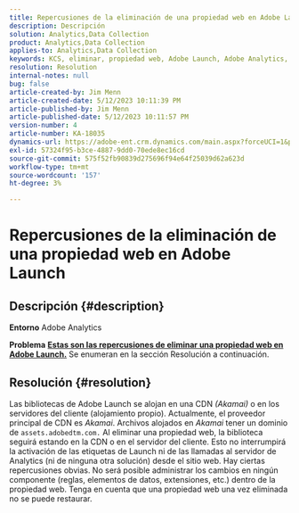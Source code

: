 ```yaml
---
title: Repercusiones de la eliminación de una propiedad web en Adobe Launch
description: Descripción
solution: Analytics,Data Collection
product: Analytics,Data Collection
applies-to: Analytics,Data Collection
keywords: KCS, eliminar, propiedad web, Adobe Launch, Adobe Analytics, recopilación de datos, preguntas frecuentes
resolution: Resolution
internal-notes: null
bug: false
article-created-by: Jim Menn
article-created-date: 5/12/2023 10:11:39 PM
article-published-by: Jim Menn
article-published-date: 5/12/2023 10:11:57 PM
version-number: 4
article-number: KA-18035
dynamics-url: https://adobe-ent.crm.dynamics.com/main.aspx?forceUCI=1&pagetype=entityrecord&etn=knowledgearticle&id=7a507ef6-11f1-ed11-8849-6045bd006295
exl-id: 57324f95-b3ce-4887-9dd0-70ede8ec16cd
source-git-commit: 575f52fb90839d275696f94e64f25039d62a623d
workflow-type: tm+mt
source-wordcount: '157'
ht-degree: 3%

---
```


# Repercusiones de la eliminación de una propiedad web en Adobe Launch

## Descripción {#description}


<b>Entorno</b>
Adobe Analytics

<b>Problema</b>
<u><b>Estas son las repercusiones de eliminar una propiedad web en Adobe Launch.</b></u>
Se enumeran en la sección Resolución a continuación.


## Resolución {#resolution}


Las bibliotecas de Adobe Launch se alojan en una CDN *(Akamai)* o en los servidores del cliente (alojamiento propio).
Actualmente, el proveedor principal de CDN es *Akamai*.
Archivos alojados en *Akamai* tener un dominio de `assets.adobedtm.com.` Al eliminar una propiedad web, la biblioteca seguirá estando en la CDN o en el servidor del cliente.
Esto no interrumpirá la activación de las etiquetas de Launch ni de las llamadas al servidor de Analytics (ni de ninguna otra solución) desde el sitio web.
Hay ciertas repercusiones obvias.
No será posible administrar los cambios en ningún componente (reglas, elementos de datos, extensiones, etc.) dentro de la propiedad web.
Tenga en cuenta que una propiedad web una vez eliminada no se puede restaurar.
